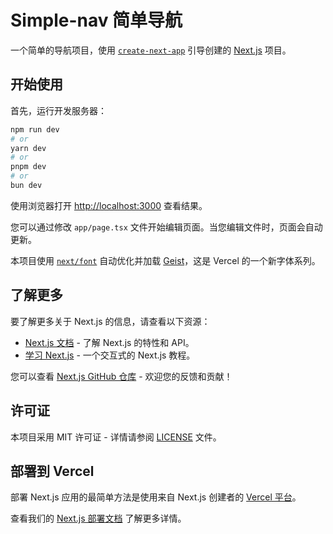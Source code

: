 # Simple-nav 简单导航

一个简单的导航项目，使用 [`create-next-app`](https://nextjs.org/docs/app/api-reference/cli/create-next-app) 引导创建的 [Next.js](https://nextjs.org) 项目。

## 开始使用

首先，运行开发服务器：

```bash
npm run dev
# or
yarn dev
# or
pnpm dev
# or
bun dev
```

使用浏览器打开 [http://localhost:3000](http://localhost:3000) 查看结果。

您可以通过修改 `app/page.tsx` 文件开始编辑页面。当您编辑文件时，页面会自动更新。

本项目使用 [`next/font`](https://nextjs.org/docs/app/building-your-application/optimizing/fonts) 自动优化并加载 [Geist](https://vercel.com/font)，这是 Vercel 的一个新字体系列。

## 了解更多

要了解更多关于 Next.js 的信息，请查看以下资源：

- [Next.js 文档](https://nextjs.org/docs) - 了解 Next.js 的特性和 API。
- [学习 Next.js](https://nextjs.org/learn) - 一个交互式的 Next.js 教程。

您可以查看 [Next.js GitHub 仓库](https://github.com/vercel/next.js) - 欢迎您的反馈和贡献！

## 许可证

本项目采用 MIT 许可证 - 详情请参阅 [LICENSE](./LICENSE) 文件。

## 部署到 Vercel

部署 Next.js 应用的最简单方法是使用来自 Next.js 创建者的 [Vercel 平台](https://vercel.com/new?utm_medium=default-template&filter=next.js&utm_source=create-next-app&utm_campaign=create-next-app-readme)。

查看我们的 [Next.js 部署文档](https://nextjs.org/docs/app/building-your-application/deploying) 了解更多详情。
